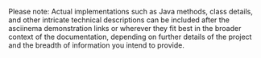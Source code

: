 
Please note: Actual implementations such as Java methods, class details, and other intricate technical descriptions can be included after the asciinema demonstration links or wherever they fit best in the broader context of the documentation, depending on further details of the project and the breadth of information you intend to provide.
